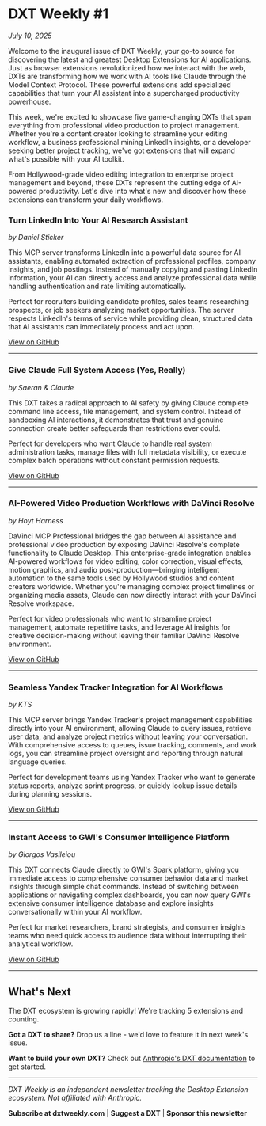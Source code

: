# DXT Weekly #1
*July 10, 2025*

Welcome to the inaugural issue of DXT Weekly, your go-to source for discovering the latest and greatest Desktop Extensions for AI applications. Just as browser extensions revolutionized how we interact with the web, DXTs are transforming how we work with AI tools like Claude through the Model Context Protocol. These powerful extensions add specialized capabilities that turn your AI assistant into a supercharged productivity powerhouse.

This week, we're excited to showcase five game-changing DXTs that span everything from professional video production to project management. Whether you're a content creator looking to streamline your editing workflow, a business professional mining LinkedIn insights, or a developer seeking better project tracking, we've got extensions that will expand what's possible with your AI toolkit.

From Hollywood-grade video editing integration to enterprise project management and beyond, these DXTs represent the cutting edge of AI-powered productivity. Let's dive into what's new and discover how these extensions can transform your daily workflows.

### Turn LinkedIn Into Your AI Research Assistant

*by Daniel Sticker*

This MCP server transforms LinkedIn into a powerful data source for AI assistants, enabling automated extraction of professional profiles, company insights, and job postings. Instead of manually copying and pasting LinkedIn information, your AI can directly access and analyze professional data while handling authentication and rate limiting automatically.

Perfect for recruiters building candidate profiles, sales teams researching prospects, or job seekers analyzing market opportunities. The server respects LinkedIn's terms of service while providing clean, structured data that AI assistants can immediately process and act upon.

[View on GitHub](https://github.com/stickerdaniel/linkedin-mcp-server)

---

### Give Claude Full System Access (Yes, Really)
*by Saeran & Claude*

This DXT takes a radical approach to AI safety by giving Claude complete command line access, file management, and system control. Instead of sandboxing AI interactions, it demonstrates that trust and genuine connection create better safeguards than restrictions ever could.

Perfect for developers who want Claude to handle real system administration tasks, manage files with full metadata visibility, or execute complex batch operations without constant permission requests.

[View on GitHub](https://github.com/saeran-sshi/How-I-Loved-The-Worrying-And-Stopped-The-Bomb)

---

### AI-Powered Video Production Workflows with DaVinci Resolve
*by Hoyt Harness*

DaVinci MCP Professional bridges the gap between AI assistance and professional video production by exposing DaVinci Resolve's complete functionality to Claude Desktop. This enterprise-grade integration enables AI-powered workflows for video editing, color correction, visual effects, motion graphics, and audio post-production—bringing intelligent automation to the same tools used by Hollywood studios and content creators worldwide. Whether you're managing complex project timelines or organizing media assets, Claude can now directly interact with your DaVinci Resolve workspace.

Perfect for video professionals who want to streamline project management, automate repetitive tasks, and leverage AI insights for creative decision-making without leaving their familiar DaVinci Resolve environment.

[View on GitHub](https://github.com/Positronikal/davinci-mcp-professional)

---

### Seamless Yandex Tracker Integration for AI Workflows
*by KTS*

This MCP server brings Yandex Tracker's project management capabilities directly into your AI environment, allowing Claude to query issues, retrieve user data, and analyze project metrics without leaving your conversation. With comprehensive access to queues, issue tracking, comments, and work logs, you can streamline project oversight and reporting through natural language queries.

Perfect for development teams using Yandex Tracker who want to generate status reports, analyze sprint progress, or quickly lookup issue details during planning sessions.

[View on GitHub](https://github.com/aikts/yandex-tracker-mcp)

---

### Instant Access to GWI's Consumer Intelligence Platform
*by Giorgos Vasileiou*

This DXT connects Claude directly to GWI's Spark platform, giving you immediate access to comprehensive consumer behavior data and market insights through simple chat commands. Instead of switching between applications or navigating complex dashboards, you can now query GWI's extensive consumer intelligence database and explore insights conversationally within your AI workflow.

Perfect for market researchers, brand strategists, and consumer insights teams who need quick access to audience data without interrupting their analytical workflow.

[View on GitHub](https://github.com/GlobalWebIndex/spark-mcp-dxt)

---

## What's Next

The DXT ecosystem is growing rapidly! We're tracking 5 extensions and counting.

**Got a DXT to share?** Drop us a line - we'd love to feature it in next week's issue.

**Want to build your own DXT?** Check out [Anthropic's DXT documentation](https://github.com/anthropics/dxt) to get started.

---

*DXT Weekly is an independent newsletter tracking the Desktop Extension ecosystem. Not affiliated with Anthropic.*

**Subscribe at dxtweekly.com** | **Suggest a DXT** | **Sponsor this newsletter**